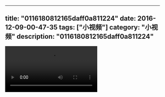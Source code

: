 
---
title: "0116180812165daff0a811224"
date: 2016-12-09-00-47-35
tags: ["小视频"]
category: "小视频"
description: "0116180812165daff0a811224"
---
<video src="http://ohtsqip0g.bkt.clouddn.com/0116180812165daff0a811224.mp4" controls="controls"></video>
